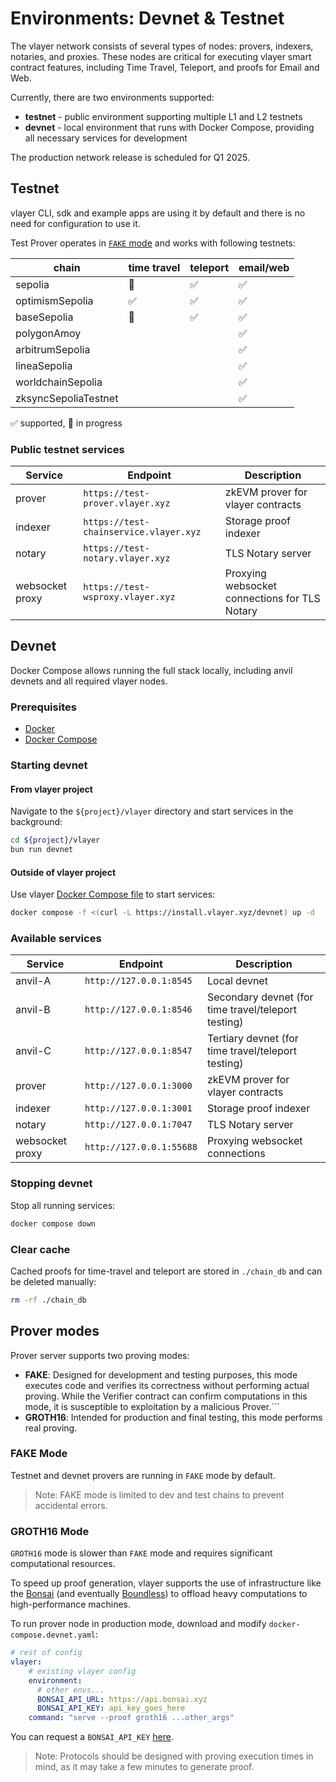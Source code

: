 # Environments: Devnet & Testnet

The vlayer network consists of several types of nodes: provers, indexers, notaries, and proxies. These nodes are critical for executing vlayer smart contract features, including Time Travel, Teleport, and proofs for Email and Web.

Currently, there are two environments supported:
- **testnet** - public environment supporting multiple L1 and L2 testnets
- **devnet** - local environment that runs with Docker Compose, providing all necessary services for development

The production network release is scheduled for Q1 2025.

## Testnet
vlayer CLI, sdk and example apps are using it by default and there is no need for configuration to use it.

Test Prover operates in [`FAKE` mode](/advanced/dev-and-production.html#prover-modes) and works with following testnets:

| chain | time travel | teleport | email/web |
|---------|-------------|----------|-----------|
| sepolia | 🚧         | ✅      | ✅         |
| optimismSepolia | ✅         | ✅      | ✅         |
| baseSepolia | 🚧        | ✅      | ✅         |
| polygonAmoy |          |       | ✅         |
| arbitrumSepolia |          |       | ✅         |
| lineaSepolia |          |       | ✅         |
| worldchainSepolia |          |       | ✅         |
| zksyncSepoliaTestnet |          |       | ✅         |

✅ supported, 🚧 in progress

### Public testnet services
| Service                  | Endpoint                 | Description                               |
|--------------------------|--------------------------|-------------------------------------------|
| prover         | `https://test-prover.vlayer.xyz` | zkEVM prover for vlayer contracts             |
| indexer   | `https://test-chainservice.vlayer.xyz` | Storage proof indexer               |
| notary   | `https://test-notary.vlayer.xyz` | TLS Notary server               |
| websocket proxy       | `https://test-wsproxy.vlayer.xyz`| Proxying websocket connections for TLS Notary           |

## Devnet
Docker Compose allows running the full stack locally, including anvil devnets and all required vlayer nodes.

### Prerequisites
- [Docker](https://docs.docker.com/get-docker/)
- [Docker Compose](https://docs.docker.com/compose/install/)

### Starting devnet
#### From vlayer project
Navigate to the `${project}/vlayer` directory and start services in the background:
```bash
cd ${project}/vlayer
bun run devnet
```
#### Outside of vlayer project
Use vlayer [Docker Compose file](https://install.vlayer.xyz/devnet) to start services:
```sh
docker compose -f <(curl -L https://install.vlayer.xyz/devnet) up -d
```

### Available services
| Service                  | Endpoint                 | Description                               |
|--------------------------|--------------------------|-------------------------------------------|
| anvil-A      | `http://127.0.0.1:8545` | Local devnet        |
| anvil-B      | `http://127.0.0.1:8546` | Secondary devnet (for time travel/teleport testing)                          |
| anvil-C      | `http://127.0.0.1:8547` | Tertiary devnet (for time travel/teleport testing)                           |
| prover         | `http://127.0.0.1:3000` | zkEVM prover for vlayer contracts             |
| indexer   | `http://127.0.0.1:3001` | Storage proof indexer               |
| notary   | `http://127.0.0.1:7047` | TLS Notary server               |
| websocket proxy       | `http://127.0.0.1:55688`| Proxying websocket connections            |
 
### Stopping devnet
Stop all running services:
```bash
docker compose down
```
### Clear cache
Cached proofs for time-travel and teleport are stored in `./chain_db` and can be deleted manually:
```bash
rm -rf ./chain_db
```

## Prover modes
Prover server supports two proving modes:
- **FAKE**: Designed for development and testing purposes, this mode executes code and verifies its correctness without performing actual proving. While the Verifier contract can confirm computations in this mode, it is susceptible to exploitation by a malicious Prover.```
- **GROTH16**: Intended for production and final testing, this mode performs real proving.

### FAKE Mode

Testnet and devnet provers are running in `FAKE` mode by default.
> Note: FAKE mode is limited to dev and test chains to prevent accidental errors.

### GROTH16 Mode
`GROTH16` mode is slower than `FAKE` mode and requires significant computational resources. 

To speed up proof generation, vlayer supports the use of infrastructure like the [Bonsai](https://www.bonsai.xyz/) (and eventually [Boundless](https://beboundless.xyz/)) to offload heavy computations to high-performance machines.

To run prover node in production mode, download and modify `docker-compose.devnet.yaml`:

```yaml
# rest of config
vlayer:
    # existing vlayer config
    environment:
      # other envs...
      BONSAI_API_URL: https://api.bonsai.xyz
      BONSAI_API_KEY: api_key_goes_here
    command: "serve --proof groth16 ...other_args"
```

You can request a `BONSAI_API_KEY` [here](https://docs.google.com/forms/d/e/1FAIpQLSf9mu18V65862GS4PLYd7tFTEKrl90J5GTyzw_d14ASxrruFQ/viewform).

> Note: Protocols should be designed with proving execution times in mind, as it may take a few minutes to generate proof.

